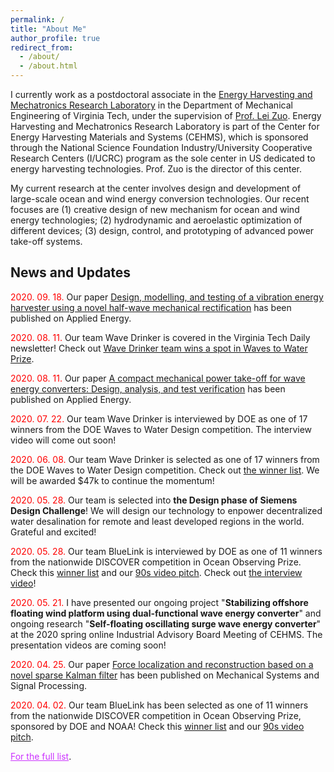 ```yaml
---
permalink: /
title: "About Me"
author_profile: true
redirect_from: 
  - /about/
  - /about.html
---
```


I currently work as a postdoctoral associate in the <a href="http://seb199.me.vt.edu/zuo/" target="_blank">Energy Harvesting and Mechatronics Research Laboratory</a> in the Department of Mechanical Engineering of Virginia Tech, under the supervision of <a href="http://www.me.vt.edu/people/faculty/lei-zuo/" target="_blank">Prof. Lei Zuo</a>. Energy Harvesting and Mechatronics Research Laboratory is part of the Center for Energy Harvesting Materials and Systems (CEHMS), which is sponsored through the National Science Foundation Industry/University Cooperative Research Centers (I/UCRC) program as the sole center in US dedicated to energy harvesting technologies. Prof. Zuo is the director of this center.

My current research at the center involves design and development of large-scale ocean and wind energy conversion technologies. Our recent focuses are (1) creative design of new mechanism for ocean and wind energy technologies; (2) hydrodynamic and aeroelastic optimization of different devices; (3) design, control, and prototyping of advanced power take-off systems.

News and Updates
------
<span style="color:red"> 2020. 09. 18.</span> Our paper <a href="https://doi.org/10.1016/j.apenergy.2020.115726" target="_blank">Design, modelling, and testing of a vibration energy harvester using a novel half-wave mechanical rectification</a> has been published on Applied Energy.

<span style="color:red"> 2020. 08. 11.</span> Our team Wave Drinker is covered in the Virginia Tech Daily newsletter! Check out <a href="https://vtnews.vt.edu/articles/2020/07/wavedrinker-phase3.html?utm_source=cmpgn_news&utm_medium=email&utm_campaign=vtUnirelNewsDailyCMP_081420-fs" target="_blank">Wave Drinker team wins a spot in Waves to Water Prize</a>.

<span style="color:red"> 2020. 08. 11.</span> Our paper <a href="https://doi.org/10.1016/j.apenergy.2020.115459" target="_blank">A compact mechanical power take-off for wave energy converters: Design, analysis, and test verification</a> has been published on Applied Energy.

<span style="color:red"> 2020. 07. 22.</span> Our team Wave Drinker is interviewed by DOE as one of 17 winners from the DOE Waves to Water Design competition. The interview video will come out soon!

<span style="color:red"> 2020. 06. 08.</span> Our team Wave Drinker is selected as one of 17 winners from the DOE Waves to Water Design competition. Check out <a href="https://www.herox.com/wavestowater/community" target="_blank">the winner list</a>. We will be awarded $47k to continue the momentum!

<span style="color:red"> 2020. 05. 28.</span> Our team is selected into <b>the Design phase of Siemens Design Challenge</b>! We will design our technology to enpower decentralized water desalination for remote and least developed regions in the world. Grateful and excited!

<span style="color:red"> 2020. 05. 28.</span> Our team BlueLink is interviewed by DOE as one of 11 winners from the nationwide DISCOVER competition in Ocean Observing Prize. Check this <a href="https://www.herox.com/oceanobserving/community" target="_blank">winner list</a> and our <a href="https://youtu.be/uhtcPQ0r0gs" target="_blank">90s video pitch</a>. Check out <a href="https://vimeo.com/427132824/df9d8103b7" target="_blank">the interview video</a>!

<span style="color:red"> 2020. 05. 21.</span> I have presented our ongoing project "<b>Stabilizing offshore floating wind platform using dual-functional wave energy converter</b>" and ongoing research "<b>Self-floating oscillating surge wave energy converter</b>" at the 2020 spring online Industrial Advisory Board Meeting of CEHMS. The presentation videos are coming soon!

<span style="color:red"> 2020. 04. 25.</span> Our paper <a href="https://doi.org/10.1016/j.ymssp.2020.106890" target="_blank">Force localization and reconstruction based on a novel sparse Kalman filter</a> has been published on Mechanical Systems and Signal Processing.

<span style="color:red"> 2020. 04. 02.</span> Our team BlueLink has been selected as one of 11 winners from the nationwide DISCOVER competition in Ocean Observing Prize, sponsored by DOE and NOAA! Check this <a href="https://www.herox.com/oceanobserving/community" target="_blank">winner list</a> and our <a href="https://youtu.be/uhtcPQ0r0gs" target="_blank">90s video pitch</a>.

<a href="/news/" style="color:#cc33ff">For the full list</a>.